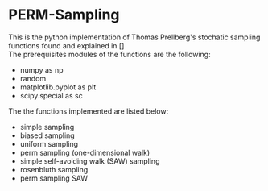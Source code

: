 # PERM-Sampling

This is the python implementation of Thomas Prellberg's stochatic sampling functions found and explained in []   
The prerequisites modules of the functions are the following:

- numpy as np
- random
- matplotlib.pyplot as plt
- scipy.special as sc

The the functions implemented are listed below:

- simple sampling 
- biased sampling
- uniform sampling
- perm sampling (one-dimensional walk)
- simple self-avoiding walk (SAW) sampling
- rosenbluth sampling
- perm sampling SAW
